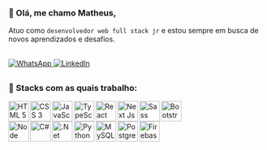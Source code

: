 ### 👋 Olá, me chamo Matheus,

Atuo como `desenvolvedor web full stack jr` e estou sempre em busca de novos aprendizados e desafios.

<br />

<div>
  <a href="https://api.whatsapp.com/send?phone=5512988988321&text=%F0%9F%91%8B%20Ol%C3%A1%2C%20venho%20pelo%20GitHub">
    <img src="https://img.shields.io/badge/WhatsApp-25D366?style=for-the-badge&logo=whatsapp&logoColor=white" alt="WhatsApp" />
  </a>
  <a href="https://www.linkedin.com/in/matheuspdomingos/">
    <img src="https://img.shields.io/badge/LinkedIn-0077B5?style=for-the-badge&logo=linkedin&logoColor=white" alt="LinkedIn" />
  </a>
</div>

##

### 🚀 Stacks com as quais trabalho:
<div>
  <a href="https://developer.mozilla.org/pt-BR/docs/Web/HTML">
    <img src="https://cdn.jsdelivr.net/gh/devicons/devicon/icons/html5/html5-original.svg" alt="HTML 5" align="left" height="40" />
  </a>

  <a href="https://developer.mozilla.org/pt-BR/docs/Web/CSS">
    <img src="https://cdn.jsdelivr.net/gh/devicons/devicon/icons/css3/css3-original.svg" alt="CSS 3" align="left" height="40" />
  </a>

  <a href="https://developer.mozilla.org/pt-BR/docs/Web/JavaScript">
    <img src="https://cdn.jsdelivr.net/gh/devicons/devicon/icons/javascript/javascript-original.svg" alt="JavaScript" align="left" height="40" />
  </a>

  <a href="https://www.typescriptlang.org/">
    <img src="https://cdn.jsdelivr.net/gh/devicons/devicon/icons/typescript/typescript-original.svg" alt="TypeScript" align="left" height="40" />
  </a>
  
  <a href="https://pt-br.reactjs.org/">
    <img src="https://cdn.jsdelivr.net/gh/devicons/devicon/icons/react/react-original.svg" alt="React Js" align="left" height="40" />
  </a>

  <a href="https://nextjs.org/">
    <img src="https://cdn.jsdelivr.net/gh/devicons/devicon/icons/nextjs/nextjs-line.svg" alt="Next Js" align="left" height="40"  />
  </a>

  <a href="https://sass-lang.com/">
    <img src="https://cdn.jsdelivr.net/gh/devicons/devicon/icons/sass/sass-original.svg" alt="Sass" align="left" height="40" />
  </a>

  <a href="https://getbootstrap.com/">
    <img src="https://cdn.jsdelivr.net/gh/devicons/devicon/icons/bootstrap/bootstrap-original.svg" alt="Bootstrap" height="40" />
  </a>
</div>

<div>
  <a href="https://nodejs.org/en/">
    <img src="https://cdn.jsdelivr.net/gh/devicons/devicon/icons/nodejs/nodejs-original.svg" alt="Node Js" align="left" height="40" />
  </a>
  
  <a href="https://docs.microsoft.com/pt-br/dotnet/csharp/">
    <img src="https://cdn.jsdelivr.net/gh/devicons/devicon/icons/csharp/csharp-original.svg" alt="C#" align="left" height="40" />
  </a>
  
  <a href="https://docs.microsoft.com/pt-br/aspnet/core/?view=aspnetcore-5.0">
    <img src="https://cdn.jsdelivr.net/gh/devicons/devicon/icons/dotnetcore/dotnetcore-original.svg" alt=".Net Core" align="left" height="40" />
  </a>

  <a href="https://www.python.org/">
    <img src="https://cdn.jsdelivr.net/gh/devicons/devicon/icons/python/python-original.svg" alt="Python" align="left" height="40" />
  </a>
  
  <a href="https://www.mysql.com/">
    <img src="https://cdn.jsdelivr.net/gh/devicons/devicon/icons/mysql/mysql-original.svg" alt="MySQL" align="left" height="40" />
  </a>
  
  <a href="https://www.postgresql.org/">
    <img src="https://cdn.jsdelivr.net/gh/devicons/devicon/icons/postgresql/postgresql-original.svg" alt="PostgreSQL" align="left" height="40" />
  </a>
  
  <a href="https://firebase.google.com/?hl=pt">
    <img src="https://cdn.jsdelivr.net/gh/devicons/devicon/icons/firebase/firebase-plain.svg" alt="Firebase" align="left" height="40" />
  </a>
</div>
